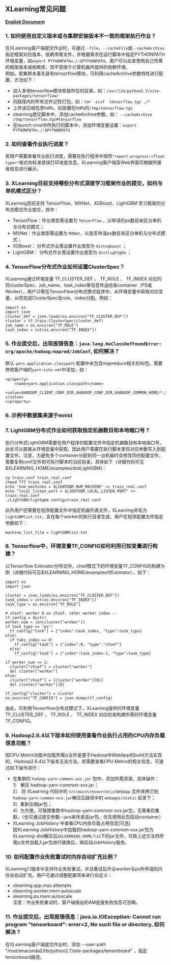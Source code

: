 ## XLearning常见问题

[**English Document**](./faq.md)

### 1. 如何使用自定义版本或与集群安装版本不一致的框架执行作业？  
在XLearning客户端提交作业时，可通过`--file`、`--cacheFile`或`--cacheArchive`指定框架对应版本、依赖库等文件，并根据需求在运行脚本中指定PYTHONPATH环境变量，如`export PYTHONPATH=./:$PYTHONPATH`。用户可以此来使用自己所需的框架版本或依赖库，而不受限于计算机器所提供的依赖环境。  
例如，若集群未事先装有tensorflow模块，可利用cacheArchive参数特性进行配置，方法如下：  
- 进入本地tensorflow模块安装所在的目录，如：`/usr/lib/python2.7/site-packages/tensorflow/`  
- 将路径内的所有文件记性打包，如：` tar -zcvf  tensorflow.tgz ./* ` 
- 上传该压缩包至hdfs，如放置在hdfs的`/tmp/tensorflow.tgz`  
- xlearning提交脚本中，添加cacheArchive参数，如：  `--cacheArchive /tmp/tensorflow.tgz#tensorflow`  
- 在launch-cmd中所执行的脚本中，添加环境变量设置：`export PYTHONPATH=./:$PYTHONPATH`  

### 2. 如何查看作业执行进度？  
若用户需要查看作业执行进度，需要在执行程序中按照`"report:progress:<float type>"`格式向标准错误打印进度信息，XLearning客户端及Web界面可根据所接收信息进行展示。  

### 3. XLearning目前支持哪些分布式深度学习框架作业的提交，如何与单机模式区分？  
XLearning目前支持 TensorFlow、MXNet、XGBoost、LightGBM 学习框架的分布式模式作业提交，其中：  
- TensorFlow：作业类型需设置为 `TensorFlow` ，以申请的ps数目来区分单机与分布式模式；  
- MXNet：作业类型需设置为 `MXNet`，以是否申请ps数目来区分单机与分布式模式；  
- XGBoost： 分布式作业需设置作业类型为 `distxgboost` ；  
- LightGBM： 分布式作业需设置作业类型为 `distlightgbm` ；  


### 4. TensorFlow分布式作业如何设置ClusterSpec？  
XLearning通过环境变量 TF\_CLUSTER\_DEF 、 TF\_ROLE 、 TF\_INDEX 对应的将clusterSpec、job\_name、task\_index等信息传送给各container（PS或Worker），用户只需在TensorFlow分布式模式程序中，从环境变量中获取对应变量，从而完成ClusterSpec及role、index分配。例如：  

    import os
    import json
    cluster_def = json.loads(os.environ["TF_CLUSTER_DEF"])
    cluster = tf.train.ClusterSpec(cluster_def)
    job_name = os.environ["TF_ROLE"]
    task_index = int(os.environ["TF_INDEX"])

### 5. 作业提交后，出现报错信息：`java.lang.NoClassDefFoundError: org/apache/hadoop/mapred/JobConf`, 如何解决？   
默认 `yarn.application.classpath` 配置中未包含mapreduce相关的lib包，需要修改客户端的`yarn-site.xml`中添加，如：

    <property>
        <name>yarn.application.classpath</name>    
        <value>$HADOOP_CLIENT_CONF_DIR,$HADOOP_CONF_DIR,$HADOOP_COMMON_HOME/*,$HADOOP_COMMON_HOME/lib/*,$HADOOP_HDFS_HOME/*,$HADOOP_HDFS_HOME/lib/*,$HADOOP_YARN_HOME/*,$HADOOP_YARN_HOME/lib/*,$HADOOP_MAPRED_HOME/*,$HADOOP_MAPRED_HOME/lib/*</value>  
    </property>  


### 6. 示例中数据集来源于mnist  

### 7. LightGBM分布式作业如何获取指定机器数目和本地端口号？  
执行分布式LightGBM需要在用户程序的配置文件中指定机器数目和本地端口号，此处可以直接从环境变量中获取，因此用户需要在执行脚本里将对应参数写入到配置文件。注意，为避免多个container分配到同一台机器时会修改同份配置文件，需要复制conf文件到可执行脚本的当前目录，具体如下（详细代码可见$XLEARNING_HOME/examples/distLightGBM）：  

    cp train.conf train_real.conf
    chmod 777 train_real.conf
    echo "num_machines = $LIGHTGBM_NUM_MACHINE" >> train_real.conf
    echo "local_listen_port = $LIGHTGBM_LOCAL_LISTEN_PORT" >> train_real.conf
    ./LightGBM/lightgbm config=train_real.conf

   
此外用户还需要在程序配置文件中指定机器列表文件，XLearning命名为`lightGBMlist.txt`，会在每个worker的执行目录生成，用户在程序配置文件指定参数如下：  

    machine_list_file = lightGBMlist.txt
  

### 8. Tensorflow中，环境变量TF_CONFIG如何利用已知变量进行构建？
以Tensorflow Estimator分布式中，chief模式下的环境变量TF_CONFIG的构建为例（详细代码可见$XLEARNING_HOME/examples/tfEstimator），如下：  

    import os
    import json
    
    cluster = json.loads(os.environ["TF_CLUSTER_DEF"])
    task_index = int(os.environ["TF_INDEX"])
    task_type = os.environ["TF_ROLE"]

    # chief: worker 0 as chief, other worker index --
    tf_config = dict()
    worker_num = len(cluster["wroker"])
    if task_type == "ps":
	  tf_config["task"] = {"index":task_index, "type":task_type}
    else:
	  if taks_index == 0:
	    tf_config["task"] = {"index":0, "type":"chief"}
	  else:
		tf_config["task"] = {"index":task_index-1, "type":task_type}

    if worker_num == 1:
	  cluster["chief"] = cluster["worker"]
	  del cluster["worker"]
    else:
	  cluster["chief"] = [cluster["worker"][0]]
	  del cluster["worker"][0]

    tf_config["cluster"] = cluster
    os.environ["TF_CONFIG"] = json.dumps(tf_config)

由此，可利用Tensorflow分布式模式下，XLearning提供的环境变量 TF\_CLUSTER\_DEF 、 TF\_ROLE 、 TF\_INDEX 对应的来构建所需的环境变量TF_CONFIG。  


### 9. Hadoop2.6.4以下版本如何使用查看作业执行占用的CPU内存负载信息功能？
因CPU Metrix功能中加载所需js文件是基于Hadoop中WebApp的build方法实现的，Hadoop2.6.4以下版本无该方法，若需要查看CPU Metrix的相关信息，可通过如下操作进行：  
- 在集群的 `hadoop-yarn-common-xxx.jar` 包中，添加所需资源，具体操作：  
1） 解压 hadoop-yarn-common-xxx.jar；  
2） 将 XLearning 代码中的 `src\main\resources\xlWebApp` 文件夹拷贝到`hadoop-yarn-common-xxx.jar`解压后路径中的 `webapps/static` 目录下；  
3）重新压缩jar包；  
4）为方便，可替换集群中hadoop-yarn-common-xxx.jar包，无需重启集群。（也可通过提交参数--jars来传递该jar包，优先使用此包启动container）  
- XLearning JobHistory 中查看CPU内存负载占用信息[可选]  
因XLearning JobHistory中加载的hadoop-yarn-common-xxx.jar包为XLearning-dist解压后`$XLEARNING_HOME/lib`下的jar文件，可按上述方法将所需js文件加载入jar包进行替换后，再启动JobHistory服务。  


### 10. 如何配置作业失败重试时内存自动扩充比例？  
XLearning1.1版本中支持作业失败重试，并且重试后作业worker与ps所申请的内存会自动扩充。用户可通过调整配置项来进行自定义：  
- xlearning.app.max.attempts  
- xlearning.worker.mem.autoscale  
- xlearning.ps.mem.autoscale  
注意：作业失败重试时，客户端报出的AM连接失败信息可忽略。 


### 11. 作业提交后，出现报错信息：java.io.IOException: Cannot run program "tensorboard": error=2, No such file or directory, 如何解决？  
在XLearning客户端提交作业时，添加 --user-path "/root/anaconda2/lib/python2.7/site-packages/tensorboard" ，指定tensorboard路径。   


